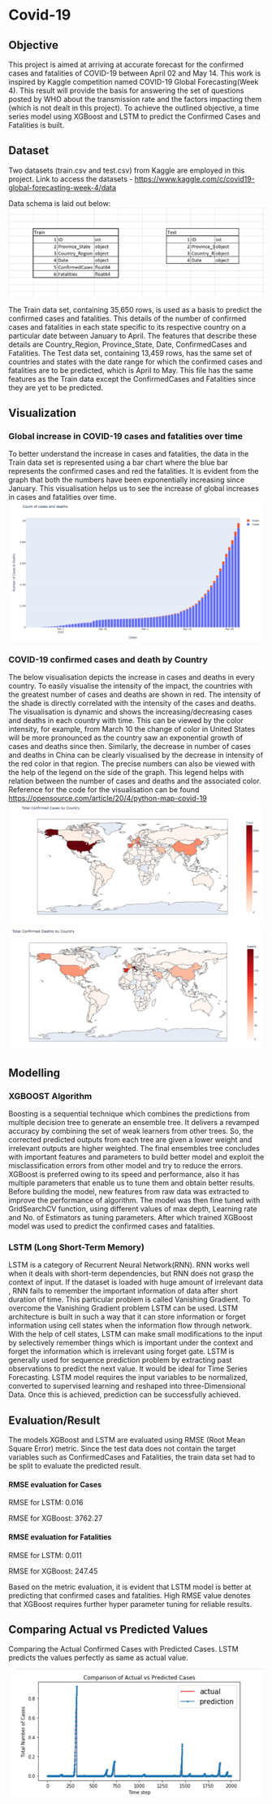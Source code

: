 # Covid-19
## Objective
This project is aimed at arriving at accurate forecast for the confirmed cases and fatalities of COVID-19 between April 02 and May 14. This work is inspired by Kaggle competition named COVID-19 Global Forecasting(Week 4). This result will provide the basis for answering the set of questions posted by WHO about the transmission rate and the factors impacting them (which is not dealt in this project). To achieve the outlined objective, a time series model using XGBoost and LSTM to predict the Confirmed Cases and Fatalities is built.

## Dataset

Two datasets (train.csv and test.csv) from Kaggle are employed in this project. Link to access the datasets - https://www.kaggle.com/c/covid19-global-forecasting-week-4/data

Data schema is laid out below:
![](Visualization_Images/DataSchema.png)

The Train data set, containing 35,650 rows, is used as a basis to predict the confirmed cases and fatalities. This details of the number of confirmed cases and fatalities in each state specific to its respective country on a particular date between January to April. The features that describe these details are Country_Region, Province_State, Date, ConfirmedCases and Fatalities. 
The Test data set, containing 13,459 rows, has the same set of countries and states with the date range for which the confirmed cases and fatalities are to be predicted, which is April to May. This file has the same features as the Train data except the ConfirmedCases and Fatalities since they are yet to be predicted.

## Visualization
### Global increase in COVID-19 cases and fatalities over time
To better understand the increase in cases and fatalities, the data in the Train data set is represented using a bar chart where the blue bar represents the confirmed cases and red the fatalities. It is evident from the graph that both the numbers have been exponentially increasing since January. This visualisation helps us to see the increase of global increases in cases and fatalities over time.
![](Visualization_Images/Count_of_Cases_and_Deaths.png)

### COVID-19 confirmed cases and death by Country
The below visualisation depicts the increase in cases and deaths in every country. To easily visualise the intensity of the impact, the countries with the greatest number of cases and deaths are shown in red. The intensity of the shade is directly correlated with the intensity of the cases and deaths. The visualisation is dynamic and shows the increasing/decreasing cases and deaths in each country with time. This can be viewed by the color intensity, for example, from March 10 the change of color in United States will be more pronounced as the country saw an exponential growth of cases and deaths since then. Similarly, the decrease in number of cases and deaths in China can be clearly visualised by the decrease in intensity of the red color in that region. The precise numbers can also be viewed with the help of the legend on the side of the graph. This legend helps with relation between the number of cases and deaths and the associated color. 
Reference for the code for the visualisation can be found https://opensource.com/article/20/4/python-map-covid-19
![](Visualization_Images/Confirmed_Cases.png)
![](Visualization_Images/Confirmed_Deaths.png)

## Modelling
### XGBOOST Algorithm
Boosting is a sequential technique which combines the predictions from multiple decision tree to generate an ensemble tree. It delivers a revamped accuracy by combining the set of weak learners from other trees. So, the corrected predicted outputs from each tree are given a lower weight and irrelevant outputs are higher weighted.  The final ensembles tree concludes with important features and parameters to build better model and exploit the misclassification errors from other model and try to reduce the errors. XGBoost is preferred owing to its speed and performance, also it has multiple parameters that enable us to tune them and obtain better results. Before building the model, new features from raw data was extracted to improve the performance of algorithm. The model was then fine tuned with GridSearchCV function, using different values of max depth, Learning rate and No. of Estimators as tuning parameters. After which trained XGBoost model was used to predict the confirmed cases and fatalities.

### LSTM (Long Short-Term Memory)
LSTM is a category of  Recurrent Neural Network(RNN).  RNN works well when it deals with short-term dependencies, but RNN does not grasp the context of input. If the dataset is loaded with huge amount of  irrelevant data , RNN fails to remember the important information of data after short duration of time. This particular problem is called Vanishing Gradient. To overcome the Vanishing Gradient problem LSTM can be used. LSTM architecture is built in such a way that it can store information or forget information using cell states when the information flow through network. With the help of cell states, LSTM can make small modifications to the input by selectively remember things which is important under the context and forget the information which is irrelevant using forget gate. LSTM is generally used for sequence prediction problem by extracting past observations to predict the next value. It would be ideal for Time Series Forecasting. LSTM model requires the input variables to be normalized, converted to supervised learning and reshaped into three-Dimensional Data. Once this is achieved, prediction can be successfully achieved. 

## Evaluation/Result

The models XGBoost and LSTM are evaluated using RMSE (Root Mean Square Error) metric. Since the test data does not contain the target variables such as ConfirmedCases and Fatalities, the train data set had to be split to evaluate the predicted result. 
#### RMSE evaluation for Cases
RMSE for LSTM: 0.016

RMSE for XGBoost: 3762.27
#### RMSE evaluation for Fatalities
RMSE for LSTM: 0.011

RMSE for XGBoost: 247.45

Based on the metric evaluation, it is evident that LSTM model is better at predicting that confirmed cases and fatalities. High RMSE value denotes that XGBoost requires further hyper parameter tuning for reliable results. 

## Comparing Actual vs Predicted Values

Comparing the Actual Confirmed Cases with Predicted Cases. LSTM predicts the values perfectly as same as actual value.

![](Visualization_Images/ActualvsPredictedValues.png)
